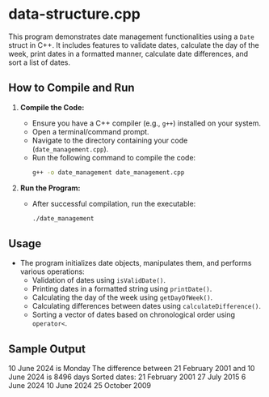 # data-structure.cpp
This program demonstrates date management functionalities using a `Date` struct in C++. 
It includes features to validate dates, calculate the day of the week, print dates in a formatted manner, calculate date differences, and sort a list of dates.

## How to Compile and Run
1. **Compile the Code:**
   - Ensure you have a C++ compiler (e.g., `g++`) installed on your system.
   - Open a terminal/command prompt.
   - Navigate to the directory containing your code (`date_management.cpp`).
   - Run the following command to compile the code:
     ```bash
     g++ -o date_management date_management.cpp
     ```

2. **Run the Program:**
   - After successful compilation, run the executable:
     ```bash
     ./date_management
     ```

## Usage
- The program initializes date objects, manipulates them, and performs various operations:
  - Validation of dates using `isValidDate()`.
  - Printing dates in a formatted string using `printDate()`.
  - Calculating the day of the week using `getDayOfWeek()`.
  - Calculating differences between dates using `calculateDifference()`.
  - Sorting a vector of dates based on chronological order using `operator<`.

## Sample Output
10 June 2024 is Monday
The difference between 21 February 2001 and 10 June 2024 is 8496 days
Sorted dates:
21 February 2001
27 July 2015
6 June 2024
10 June 2024
25 October 2009
